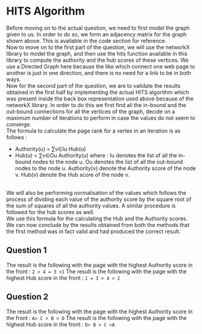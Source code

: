 # HITS Algorithm



Before moving on to the actual question, we need to first model the graph given to us. In order to do so, we form an adjacency matrix for the graph shown above. This is available in the code section for reference.
<br>
Now to move on to the first part of the question, we will use the networkX library to model the graph, and then use the hits function available in this library to compute the authority and the hub scores of these vertices. We use a Directed Graph here because the like which connect one web page to another is just in one direction, and there is no need for a link to be in both ways.
<br>
Now for the second part of the question, we are to validate the results obtained in the first half by implementing the actual HITS algorithm which was present inside the back box representation used above because of the networkX library. In order to do this we first find all the in-bound and the out-bound connections for all the vertices of the graph, decide on a maximum number of iterations to perform in case the values do not seem to converge.
<br>
The formula to calculate the page rank for a vertex in an iteration is as follows :
* Authority(u) = ∑v∈Iu Hub(u) 
* Hub(u) = ∑v∈Ou Authority(u) 
where : Iu denotes the list of all the in-bound nodes to the node u. 
        Ou denotes the list of all the out-bound nodes to the node u. 
        Authority(v) denote the Authority score of the node v. 
        Hub(v) denote the Hub score of the node v.
<br>
We will also be performing normalisation of the values which follows the process of dividing each value of the authority score by the square root of the sum of squares of all the authority values. A similar procedure is followed for the hub scores as well.
<br>
We use this formula for the calculating the Hub and the Authority scores.
<br>
We can now conclude by the results obtained from both the methods that the first method was in fact valid and had produced the correct result.


## Question 1

The result is the following with the page with the highest Authority score in the front : `2 > 4 = 3 >1`
The result is the following with the page with the highest Hub score in the front : `1 = 3 > 4 > 2`


## Question 2

The result is the following with the page with the highest Authority score in the front : `A> C > B > D`
The result is the following with the page with the highest Hub score in the front : `D> B > C >A`
